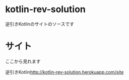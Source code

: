 # kotlin-rev-solution
  
  
逆引きKotlinのサイトのソースです
  
  
  
# サイト
  
ここから見れます
  
逆引きKotlin<http://kotlin-rev-solution.herokuapp.com/site>
